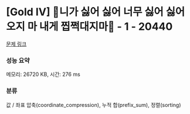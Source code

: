 # [Gold IV] 🎵니가 싫어 싫어 너무 싫어 싫어 오지 마 내게 찝쩍대지마🎵 - 1 - 20440 

[문제 링크](https://www.acmicpc.net/problem/20440) 

### 성능 요약

메모리: 26720 KB, 시간: 276 ms

### 분류

값 / 좌표 압축(coordinate_compression), 누적 합(prefix_sum), 정렬(sorting)

